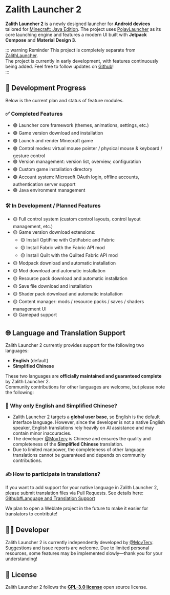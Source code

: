 # Zalith Launcher 2

**Zalith Launcher 2** is a newly designed launcher for **Android devices** tailored for [Minecraft: Java Edition](https://www.minecraft.net/). The project uses [PojavLauncher](https://github.com/PojavLauncherTeam/PojavLauncher/tree/v3_openjdk/app_pojavlauncher/src/main/jni) as its core launching engine and features a modern UI built with **Jetpack Compose** and **Material Design 3**.

::: warning Reminder
This project is completely separate from [ZalithLauncher](en/docs/projects/zl1).  
The project is currently in early development, with features continuously being added. Feel free to follow updates on [Github](https://github.com/ZalithLauncher/ZalithLauncher2)!  
:::

## 📅 Development Progress

Below is the current plan and status of feature modules.

### ✅ Completed Features

* 🟢 Launcher core framework (themes, animations, settings, etc.)  
* 🟢 Game version download and installation  
* 🟢 Launch and render Minecraft game  
* 🟢 Control modes: virtual mouse pointer / physical mouse & keyboard / gesture control  
* 🟢 Version management: version list, overview, configuration  
* 🟢 Custom game installation directory  
* 🟢 Account system: Microsoft OAuth login, offline accounts, authentication server support  
* 🟢 Java environment management  

### 🛠️ In Development / Planned Features

* 🟡 Full control system (custom control layouts, control layout management, etc.)  
* 🟡 Game version download extensions:
  - 🟡 Install OptiFine with OptiFabric and Fabric
  - 🟡 Install Fabric with the Fabric API mod
  - 🟡 Install Quilt with the Quilted Fabric API mod
* 🟡 Modpack download and automatic installation  
* 🟡 Mod download and automatic installation  
* 🟡 Resource pack download and automatic installation  
* 🟡 Save file download and installation  
* 🟡 Shader pack download and automatic installation  
* 🟡 Content manager: mods / resource packs / saves / shaders management UI  
* 🟡 Gamepad support  

## 🌐 Language and Translation Support

Zalith Launcher 2 currently provides support for the following two languages:

* **English** (default)  
* **Simplified Chinese**  

These two languages are **officially maintained and guaranteed complete** by Zalith Launcher 2.  
Community contributions for other languages are welcome, but please note the following:

### 📌 Why only English and Simplified Chinese?

* Zalith Launcher 2 targets a **global user base**, so English is the default interface language. However, since the developer is not a native English speaker, English translations rely heavily on AI assistance and may contain minor inaccuracies.  
* The developer [@MovTery](https://github.com/MovTery) is Chinese and ensures the quality and completeness of the **Simplified Chinese** translation.  
* Due to limited manpower, the completeness of other language translations cannot be guaranteed and depends on community contributions.

### ✍️ How to participate in translations?

If you want to add support for your native language in Zalith Launcher 2, please submit translation files via Pull Requests. See details here:  
[Github#Language and Translation Support](https://github.com/ZalithLauncher/ZalithLauncher2/blob/main/README_ZH_CN.md#-%E8%AF%AD%E8%A8%80%E4%B8%8E%E7%BF%BB%E8%AF%91%E6%94%AF%E6%8C%81)

We plan to open a Weblate project in the future to make it easier for translators to contribute!

## 👨‍💻 Developer

Zalith Launcher 2 is currently independently developed by [@MovTery](https://github.com/MovTery).  
Suggestions and issue reports are welcome. Due to limited personal resources, some features may be implemented slowly—thank you for your understanding!

## 📜 License

Zalith Launcher 2 follows the **[GPL-3.0 license](https://github.com/ZalithLauncher/ZalithLauncher2/blob/main/LICENSE)** open source license.
